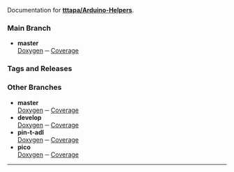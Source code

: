 Documentation for [**tttapa/Arduino-Helpers**](https://github.com/tttapa/Arduino-Helpers).

### Main Branch

- **master**  
  [Doxygen](Doxygen/index.html) ─ [Coverage](Coverage/index.html)

### Tags and Releases


### Other Branches

- **master**  
  [Doxygen](master/Doxygen/index.html) ─ [Coverage](master/Coverage/index.html)
- **develop**  
  [Doxygen](develop/Doxygen/index.html) ─ [Coverage](develop/Coverage/index.html)
- **pin-t-adl**  
  [Doxygen](pin-t-adl/Doxygen/index.html) ─ [Coverage](pin-t-adl/Coverage/index.html)
- **pico**  
  [Doxygen](pico/Doxygen/index.html) ─ [Coverage](pico/Coverage/index.html)

***

